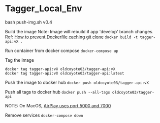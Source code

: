 # Tagger_Local_Env

bash push-img.sh v0.4


Build the image
Note: Image will rebuild if app 'develop' branch changes. Ref: [How to prevent Dockerfile caching git clone](https://stackoverflow.com/questions/36996046/how-to-prevent-dockerfile-caching-git-clone)
`docker build -t tagger-api:vX .`

Run container from docker compose
`docker-compose up`

Tag the image
```
docker tag tagger-api:vX oldcoyote03/tagger-api:vX
docker tag tagger-api:vX oldcoyote03/tagger-api:latest
```

Push the image to docker hub
`docker push oldcoyote03/tagger-api:vX`

Push all tags to docker hub
`docker push --all-tags oldcoyote03/tagger-api`

NOTE: On MacOS, [AirPlay uses port 5000 and 7000](https://developer.apple.com/forums/thread/682332)

Remove services
`docker-compose down`

